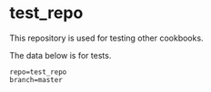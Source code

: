 # test_repo

This repository is used for testing other cookbooks.

The data below is for tests.

```
repo=test_repo
branch=master
```

